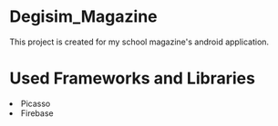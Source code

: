 # Degisim_Magazine

This project is created for my school magazine's android application. <br>

# Used Frameworks and Libraries

<li>Picasso</li>
<li>Firebase</li>


